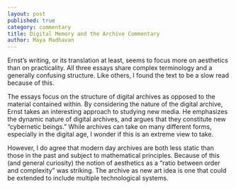 ```yaml
---
layout: post
published: true
category: commentary
title: Digital Memory and the Archive Commentary
author: Maya Madhavan
---
```

Ernst’s writing, or its translation at least, seems to focus more on aesthetics than on practicality. All three essays share complex terminology and a generally confusing structure. Like others, I found the text to be a slow read because of this.

The essays focus on the structure of digital archives as opposed to the material contained within. By considering the nature of the digital archive, Ernst takes an interesting approach to studying new media. He emphasizes the dynamic nature of digital archives, and argues that they constitute new “cybernetic beings.” While archives can take on many different forms, especially in the digital age, I wonder if this is an extreme view to take.

However, I do agree that modern day archives are both less static than those in the past and subject to mathematical principles. Because of this (and general curiosity) the notion of aesthetics as a “ratio between order and complexity” was striking. The archive as new art idea is one that could be extended to include multiple technological systems.
